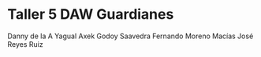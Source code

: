 # Taller 5 DAW Guardianes
Danny de la A Yagual
Axek Godoy Saavedra
Fernando Moreno Macías
José Reyes Ruiz
